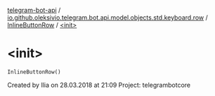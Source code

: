 [telegram-bot-api](../../index.md) / [io.github.oleksivio.telegram.bot.api.model.objects.std.keyboard.row](../index.md) / [InlineButtonRow](index.md) / [&lt;init&gt;](./-init-.md)

# &lt;init&gt;

`InlineButtonRow()`

Created by Ilia on 28.03.2018 at 21:09 Project: telegrambotcore

